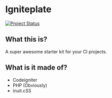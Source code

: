 # Igniteplate
[![Project Status](http://stillmaintained.com/aniketpant/igniteplate.png)](https://stillmaintained.com/aniketpant/igniteplate)

## What this is?

A super awesome starter kit for your CI projects.

## What is it made of?

 * Codeigniter
 * PHP (Obviously)
 * inuit.cSS